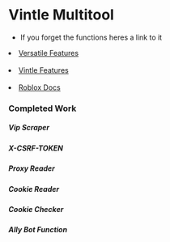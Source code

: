 # Vintle Multitool

+ If you forget the functions heres a link to it 
<html>
  <li><a href="https://docs.google.com/document/d/1tOYnUcN3YKi3Bw0ADcCXxRKHxjQkQC1ndpUhHRpK1Oo/edit", target="blank">Versatile Features</a></li> <br>
  <li><a href="https://docs.google.com/document/d/1t5VyALJm5vaenZKArPzAioQtD4sdYMFmtWdiPVbG6Uc/edit?usp=sharing", target="blank">Vintle Features</a></li> <br>
  <li><a href="https://api.roblox.com/docs?useConsolidatedPage=true", target="blank">Roblox Docs</a></li>
 </html>
<html>
  <h3 style="color= green">Completed Work</h3>
  <h5>Vip Scraper</h5>
  <h5>X-CSRF-TOKEN</h5>
  <h5>Proxy Reader</h5>
  <h5>Cookie Reader</h5>
  <h5>Cookie Checker</h5>
  <h5>Ally Bot Function</h5>
</html>
